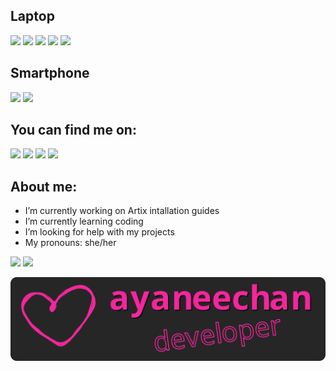 ## Laptop
[![](https://img.shields.io/badge/Lenovo-Thinkpad-E42022?style=for-the-badge&logo=lenovo)](https://www.lenovo.com/)
[![](https://img.shields.io/badge/AMD-Ryzen%205%20Pro%202500U-ED1C24?style=for-the-badge&logo=amd)](https://www.amd.com/)
[![](https://img.shields.io/badge/OS-Artix%20linux-blue?style=for-the-badge&logo=artixlinux)](https://artixlinux.org/)
[![](https://img.shields.io/badge/Terminal-Alacritty-FF5F00?style=for-the-badge&logo=alacritty)](https://alacritty.org/)
[![](https://img.shields.io/badge/Shell-Bash-00A550?style=for-the-badge&logo=GNU%20Bash)](https://www.gnu.org/software/bash/)


## Smartphone
[![](https://img.shields.io/badge/Oneplus-8%20pro-F50514?style=for-the-badge&logo=oneplus)](https://www.oneplus.com/)
[![](https://img.shields.io/badge/OS-Lineage-167C80?style=for-the-badge&logo=lineageos)](https://lineageos.org/)

## You can find me on:

[![](https://img.shields.io/badge/Twitter-black?style=plastic&logo=twitter)](https://twitter.com/ayacoronachan)
[![](https://img.shields.io/badge/Mastodon-black?style=plastic&logo=mastodon)](https://mstdn.social/@ayaneechan)
[![](https://img.shields.io/badge/gmail-black?style=plastic&logo=gmail)](mailto:ayaartixlinux@gmail.com)
[![](https://img.shields.io/badge/xmpp-black?style=plastic&logo=xmpp)](xmpp:ayaneechan@jabber.de)

## About me:
- I’m currently working on Artix intallation guides
- I’m currently learning coding 
- I’m looking for help with my projects
- My pronouns: she/her </br>
 
[![](https://img.shields.io/badge/Donations-Bitcoin-F7931A?style=flat&logo=Bitcoin)](bitcoin:ayaneechan@jabber.de)
[![](https://img.shields.io/badge/Buy%20me%20a-Coffee-FFDD00?style=flat&logo=Buy%20Me%20A%20Coffee)](https://www.buymeacoffee.com/ayaneechan)

<center><img src="ayaneechan.svg"></img></center>

